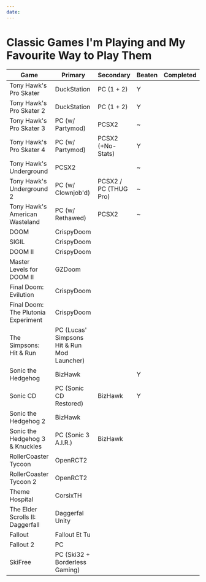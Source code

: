 ```yaml
---
date:
---
```


# Classic Games I'm Playing and My Favourite Way to Play Them

| Game                                | Primary                                     | Secondary             | Beaten | Completed |
|-------------------------------------|---------------------------------------------|-----------------------|--------|-----------|
| Tony Hawk's Pro Skater              | DuckStation                                 | PC (1 + 2)            | Y      |           |
| Tony Hawk's Pro Skater 2            | DuckStation                                 | PC (1 + 2)            | Y      |           |
| Tony Hawk's Pro Skater 3            | PC (w/ Partymod)                            | PCSX2                 | ~      |           |
| Tony Hawk's Pro Skater 4            | PC (w/ Partymod)                            | PCSX2 (+No-Stats)     | Y      |           |
| Tony Hawk's Underground             | PCSX2                                       |                       | ~      |           |
| Tony Hawk's Underground 2           | PC (w/ Clownjob'd)                          | PCSX2 / PC (THUG Pro) | ~      |           |
| Tony Hawk's American Wasteland      | PC (w/ Rethawed)                            | PCSX2                 | ~      |           |
| DOOM                                | CrispyDoom                                  |                       |        |           |
| SIGIL                               | CrispyDoom                                  |                       |        |           |
| DOOM II                             | CrispyDoom                                  |                       |        |           |
| Master Levels for DOOM II           | GZDoom                                      |                       |        |           |
| Final Doom: Evilution               | CrispyDoom                                  |                       |        |           |
| Final Doom: The Plutonia Experiment | CrispyDoom                                  |                       |        |           |
| The Simpsons: Hit & Run             | PC (Lucas' Simpsons Hit & Run Mod Launcher) |                       |        |           |
| Sonic the Hedgehog                  | BizHawk                                     |                       | Y      |           |
| Sonic CD                            | PC (Sonic CD Restored)                      | BizHawk               | Y      |           |
| Sonic the Hedgehog 2                | BizHawk                                     |                       |        |           |
| Sonic the Hedgehog 3 & Knuckles     | PC (Sonic 3 A.I.R.)                         | BizHawk               |        |           |
| RollerCoaster Tycoon                | OpenRCT2                                    |                       |        |           |
| RollerCoaster Tycoon 2              | OpenRCT2                                    |                       |        |           |
| Theme Hospital                      | CorsixTH                                    |                       |        |           |
| The Elder Scrolls II: Daggerfall    | Daggerfal Unity                             |                       |        |           |
| Fallout                             | Fallout Et Tu                               |                       |        |           |
| Fallout 2                           | PC                                          |                       |        |           |
| SkiFree                             | PC (Ski32 + Borderless Gaming)              |                       |        |           |
